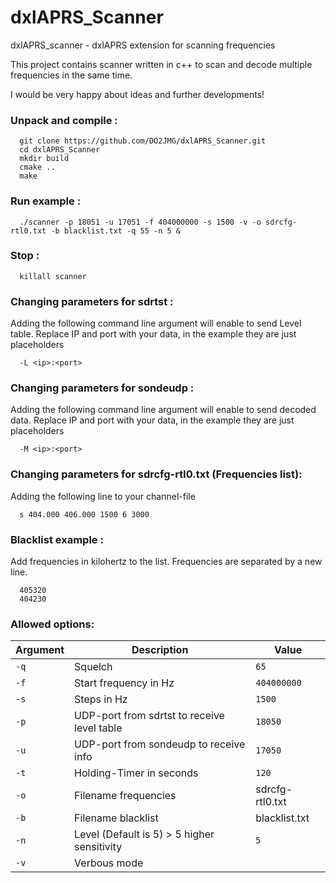 # dxlAPRS_Scanner
dxlAPRS_scanner - dxlAPRS extension for scanning frequencies

This project contains scanner written in c++ to scan and decode multiple frequencies in the same time.

I would be very happy about ideas and further developments!

### Unpack and compile :

```
  git clone https://github.com/DO2JMG/dxlAPRS_Scanner.git
  cd dxlAPRS_Scanner
  mkdir build
  cmake ..
  make
```

### Run example :

```
  ./scanner -p 18051 -u 17051 -f 404000000 -s 1500 -v -o sdrcfg-rtl0.txt -b blacklist.txt -q 55 -n 5 &
```

### Stop :

```
  killall scanner
```

### Changing parameters for sdrtst :

Adding the following command line argument will enable to send Level table. Replace IP and port with your data, in the example they are just placeholders

```
  -L <ip>:<port>
```

### Changing parameters for sondeudp :

Adding the following command line argument will enable to send decoded data. Replace IP and port with your data, in the example they are just placeholders

```
  -M <ip>:<port>
```

### Changing parameters for sdrcfg-rtl0.txt (Frequencies list):

Adding the following line to your channel-file

```
  s 404.000 406.000 1500 6 3000
```

### Blacklist example :

Add frequencies in kilohertz to the list. Frequencies are separated by a new line.

```
  405320
  404230
```

### Allowed options:

Argument|Description|Value
-|-|-
`-q`|Squelch|`65`
`-f`|Start frequency in Hz|`404000000`
`-s`|Steps in Hz|`1500`
`-p`|UDP-port from sdrtst to receive level table|`18050`
`-u`|UDP-port from sondeudp to receive info|`17050`
`-t`|Holding-Timer in seconds|`120`
`-o`|Filename frequencies|sdrcfg-rtl0.txt
`-b`|Filename blacklist|blacklist.txt
`-n`|Level (Default is 5) > 5 higher sensitivity|`5`
`-v`|Verbous mode|
